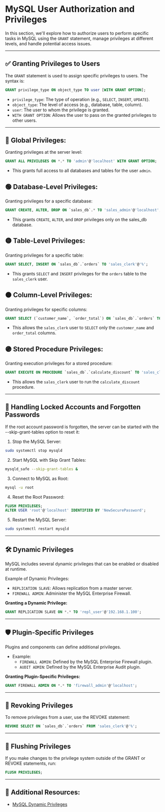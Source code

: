 # MySQL User Authorization and Privileges  

In this section, we'll explore how to authorize users to perform specific tasks in MySQL using the `GRANT` statement, manage privileges at different levels, and handle potential access issues.  

---

## ✅ **Granting Privileges to Users**  

The `GRANT` statement is used to assign specific privileges to users. The syntax is:  

```sql
GRANT privilege_type ON object_type TO user [WITH GRANT OPTION];
```

- `privilege_type`: The type of operation (e.g., `SELECT`, `INSERT`, `UPDATE`).
- `object_type`: The level of access (e.g., database, table, column).
- `user`: The user to whom the privilege is granted.
- `WITH GRANT OPTION`: Allows the user to pass on the granted privileges to other users.

---

## 🔵 Global Privileges:
Granting privileges at the server level:

```sql
GRANT ALL PRIVILEGES ON *.* TO 'admin'@'localhost' WITH GRANT OPTION;
```

- This grants full access to all databases and tables for the user `admin`.

## 🟢 Database-Level Privileges:
Granting privileges for a specific database:

```sql
GRANT CREATE, ALTER, DROP ON `sales_db`.* TO 'sales_admin'@'localhost';
```

- This grants `CREATE`, `ALTER`, and `DROP` privileges only on the sales_db database.

## 🟡 Table-Level Privileges:
Granting privileges for a specific table:

```sql
GRANT SELECT, INSERT ON `sales_db`.`orders` TO 'sales_clerk'@'%';
```

- This grants `SELECT` and `INSERT` privileges for the `orders` table to the `sales_clerk` user.

## 🟠 Column-Level Privileges:
Granting privileges for specific columns:

```sql
GRANT SELECT (`customer_name`, `order_total`) ON `sales_db`.`orders` TO 'sales_clerk'@'%';
```

- This allows the `sales_clerk` user to `SELECT` only the `customer_name` and `order_total` columns.

## 🟣 Stored Procedure Privileges:
Granting execution privileges for a stored procedure:

```sql
GRANT EXECUTE ON PROCEDURE `sales_db`.`calculate_discount` TO 'sales_clerk'@'%';
```

- This allows the `sales_clerk` user to run the `calculate_discount` procedure.

---

## 🚨 Handling Locked Accounts and Forgotten Passwords
If the root account password is forgotten, the server can be started with the --skip-grant-tables option to reset it:

1. Stop the MySQL Server:
```bash
sudo systemctl stop mysqld
```

2. Start MySQL with Skip Grant Tables:

```bash
mysqld_safe --skip-grant-tables &
```

3. Connect to MySQL as Root:

```bash
mysql -u root
```

4. Reset the Root Password:

```sql
FLUSH PRIVILEGES;
ALTER USER 'root'@'localhost' IDENTIFIED BY 'NewSecurePassword';
```

5. Restart the MySQL Server:
   
```bash
sudo systemctl restart mysqld
```

---

## 🛠️ Dynamic Privileges
MySQL includes several dynamic privileges that can be enabled or disabled at runtime.

Example of Dynamic Privileges:
- `REPLICATION SLAVE`: Allows replication from a master server.
- `FIREWALL ADMIN`: Administer the MySQL Enterprise Firewall.

**Granting a Dynamic Privilege:**
```sql
GRANT REPLICATION SLAVE ON *.* TO 'repl_user'@'192.168.1.100';
```

---

## 🛡️ Plugin-Specific Privileges
Plugins and components can define additional privileges.
- Example:
    - `FIREWALL ADMIN`: Defined by the MySQL Enterprise Firewall plugin.
    - `AUDIT ADMIN`: Defined by the MySQL Enterprise Audit plugin.

**Granting Plugin-Specific Privileges:**
```sql
GRANT FIREWALL ADMIN ON *.* TO 'firewall_admin'@'localhost';
```

---

## 🧩 Revoking Privileges
To remove privileges from a user, use the REVOKE statement:

```sql
REVOKE SELECT ON `sales_db`.`orders` FROM 'sales_clerk'@'%';
```

---

## 🔄 Flushing Privileges
If you make changes to the privilege system outside of the GRANT or REVOKE statements, run:

```sql
FLUSH PRIVILEGES;
```

---

## 🔗 Additional Resources:

- [MySQL Dynamic Privileges](https://dev.mysql.com/doc/refman/8.0/en/grant.html#grant-dynamic-privileges)



